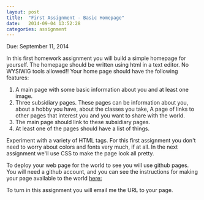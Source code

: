 ```yaml
---
layout: post
title:  "First Assignment - Basic Homepage"
date:   2014-09-04 13:52:28
categories: assignment
---
```


Due:  September 11, 2014

In this first homework assignment you will build a simple homepage for yourself.  The homepage should be written using html in a text editor.  No WYSIWIG tools allowed!!  Your home page should have the following features:

1. A main page with some basic information about you and at least one image.
2. Three subsidiary pages.  These pages can be information about you, about a hobby you have, about the classes you take, A page of links to other pages that interest you and you want to share with the world.
3. The main page should link to these subsidiary pages.
4. At least one of the pages should have a list of things.

Experiment with a variety of HTML tags.
For this first assignment you don't need to worry about colors and fonts very much, if at all.  In the next assignment we'll use CSS to make the page look all pretty.

To deploy your web page for the world to see you will use github pages. You will need a github account, and you can see the instructions for making your page available to the world [here:](pages.github.com "github pages")

To turn in this assignment you will email me the URL to your page.
